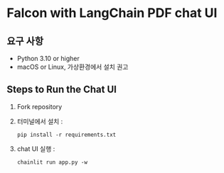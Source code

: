 # Falcon with LangChain PDF chat UI



## 요구 사항

- Python 3.10 or higher
- macOS or Linux, 가상환경에서 설치 권고
  
## Steps to Run the Chat UI

1. Fork repository

2. 터미널에서 설치 :
   ```
   pip install -r requirements.txt
   ```


3. chat UI 실행 :
   ```
   chainlit run app.py -w
   ```
